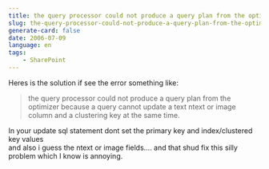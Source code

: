 ```yaml
---
title: the query processor could not produce a query plan from the optimizer because a query cannot update a text ntext or image column and a clustering key
slug: the-query-processor-could-not-produce-a-query-plan-from-the-optimizer-because-a-query-cannot-update-a-text-ntext-or-image-column-and-a-clustering-key
generate-card: false
date: 2006-07-09
language: en
tags:
    - SharePoint
---
```



Heres is the solution if see the error something like:  
  


> the query processor could not produce a query plan from the optimizer because a query cannot update a text ntext or image column and a clustering key at the same time.

  
  
  
In your update sql statement dont set the primary key and index/clustered key values  
and also i guess the ntext or image fields.... and that shud fix this silly problem which I know is annoying.
